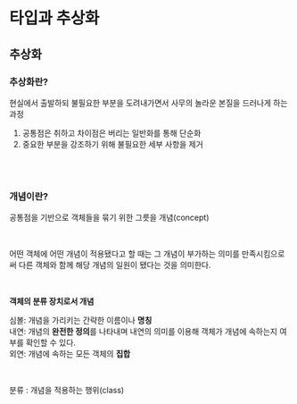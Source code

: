 # 타입과 추상화

## 추상화
### 추상화란?
현실에서 출발하되 불필요한 부분을 도려내가면서 사무의 놀라운 본질을 드러나게 하는 과정   
1. 공통점은 취하고 차이점은 버리는 일반화를 통해 단순화
2. 중요한 부분을 강조하기 위해 불필요한 세부 사항을 제거

<br><br>

### 개념이란?
공통점을 기반으로 객체들을 묶기 위한 그릇을 개념(concept)  

<br>

어떤 객체에 어떤 개념이 적용됐다고 할 때는 그 개념이 부가하는 의미를 만족시킴으로써 다른 객체와 함께 해당 개념의 일원이 됐다는 것을 의미한다.

<br>

**객체의 분류 장치로서 개념**   

심볼: 개념을 가리키는 간략한 이름이나 **명칭**    
내연: 개념의 **완전한 정의**를 나타내며 내연의 의미를 이용해 객체가 개념에 속하는지 여부를 확인할 수 있다.   
외연: 개념에 속하는 모든 객체의 **집합**   

<br>

분류 : 개념을 적용하는 행위(class)   

